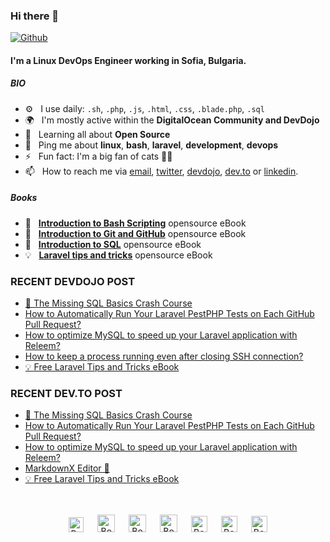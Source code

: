 ### Hi there 👋

[![Github](https://img.shields.io/github/followers/bobbyiliev?label=Follow&style=social)](https://github.com/bobbyiliev)

#### I'm a Linux DevOps Engineer working in Sofia, Bulgaria.

##### BIO

- ⚙️&nbsp;&nbsp; I use daily: `.sh`, `.php`, `.js`, `.html`, `.css`, `.blade.php`, `.sql`
- 🌍&nbsp;&nbsp; I'm mostly active within the **DigitalOcean Community and DevDojo**
- 🌱&nbsp;&nbsp; Learning all about **Open Source**
- 💬&nbsp;&nbsp; Ping me about **linux**, **bash**, **laravel**, **development**, **devops**
- ⚡️&nbsp;&nbsp; Fun fact: I'm a big fan of cats 🐱‍💻
- 📫&nbsp;&nbsp; How to reach me via [email], [twitter], [devdojo], [dev.to] or [linkedin].

##### Books

- 📖&nbsp;&nbsp; **[Introduction to Bash Scripting](https://github.com/bobbyiliev/introduction-to-bash-scripting)** opensource eBook
- 📗&nbsp;&nbsp; **[Introduction to Git and GitHub](https://github.com/bobbyiliev/introduction-to-git-and-github-ebook)** opensource eBook
- 📕&nbsp;&nbsp; **[Introduction to SQL](https://github.com/bobbyiliev/introduction-to-sql)** opensource eBook
- 💡&nbsp;&nbsp; **[Laravel tips and tricks](https://github.com/bobbyiliev/laravel-tips-and-tricks-ebook)** opensource eBook

### RECENT DEVDOJO POST

<!-- DEVDOJO:START -->
- [🚀 The Missing SQL Basics Crash Course](https://devdojo.com/bobbyiliev/the-missing-sql-basics-crash-course)
- [How to Automatically Run Your Laravel PestPHP Tests on Each GitHub Pull Request?](https://devdojo.com/bobbyiliev/how-to-automatically-run-your-laravel-pestphp-tests-on-each-github-pull-request)
- [How to optimize MySQL to speed up your Laravel application with Releem?](https://devdojo.com/bobbyiliev/how-to-optimize-mysql-to-speed-up-your-laravel-application-with-releem)
- [How to keep a process running even after closing SSH connection?](https://devdojo.com/bobbyiliev/how-to-keep-a-process-running-even-after-closing-ssh-connection)
- [💡 Free Laravel Tips and Tricks eBook](https://devdojo.com/bobbyiliev/free-laravel-tips-and-tricks-ebook)
<!-- DEVDOJO:END -->

### RECENT DEV.TO POST
<!-- BLOG-POST-LIST:START -->
- [🚀 The Missing SQL Basics Crash Course](https://dev.to/bobbyiliev/the-missing-sql-basics-crash-course-323l)
- [How to Automatically Run Your Laravel PestPHP Tests on Each GitHub Pull Request?](https://dev.to/bobbyiliev/how-to-automatically-run-your-laravel-pestphp-tests-on-each-github-pull-request-3jch)
- [How to optimize MySQL to speed up your Laravel application with Releem?](https://dev.to/bobbyiliev/how-to-optimize-mysql-to-speed-up-your-laravel-application-with-releem-208e)
- [MarkdownX Editor 🎉](https://dev.to/bobbyiliev/markdownx-editor-27bg)
- [💡 Free Laravel Tips and Tricks eBook](https://dev.to/bobbyiliev/free-laravel-tips-and-tricks-ebook-5go2)
<!-- BLOG-POST-LIST:END -->


<p align="center">
<br><br>
<a href="https://dev.to/bobbyiliev"> 
<img src="https://d2fltix0v2e0sb.cloudfront.net/dev-badge.svg" alt="Bobby Iliev dev to profile" width="24px"/></a>
&emsp;
<a href= "https://instagram.com/bobby.iliev">
<img src="https://img.icons8.com/ios-glyphs/256/000000/instagram-new.svg" alt="Bobby Iliev instagram profile" width="28px"/></a>
&emsp;
<a href="https://www.paypal.com/paypalme/bobbyiliev">
<img src="https://img.icons8.com/ios-glyphs/256/000000/paypal.png" alt="Bobby Iliev pay pal me profile" width="28px"/></a> 
&emsp;
<a href="https://bobbyiliev.com">
<img src="https://img.icons8.com/material/256/000000/globe--v1.png" alt="Bobby Iliev personal website" width="28px"/></a>
&emsp;
<a href="https://linkedin.com/in/bobby-iliev">
<img src="https://img.icons8.com/ios-filled/256/000000/linkedin.svg" alt="Bobby Iliev linked in profile" width="26px"/></a>
&emsp;
<a href="https://twitter.com/bobbyiliev_">
<img src="https://img.icons8.com/ios-filled/256/000000/twitter.svg" alt="Bobby Iliev twitter profile" width="26px"/></a>
&emsp;
<a href="https://youtube.com/channel/UCQWmdHTeAO0UvaNqve9udRw/">
<img src="https://img.icons8.com/ios-filled/256/000000/youtube.svg" alt="Bobby Iliev YouTube profile" width="26px"/></a>
</p>

[email]: mailto:bobby@bobbyiliev.com
[twitter]: https://twitter.com/bobbyiliev_
[devdojo]: https://devdojo.com/bobbyiliev
[dev.to]: https://dev.to/bobbyiliev
[linkedin]: https://www.linkedin.com/in/bobby-iliev
[youtube]: https://youtube.com/channel/UCQWmdHTeAO0UvaNqve9udRw/
